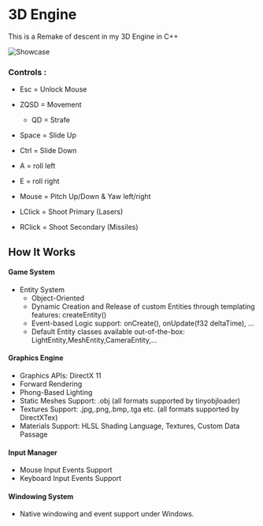 # 3D Engine
 This is a Remake of descent in my 3D Engine in C++

![](https://github.com/Loris-Moreau/3D-Engine-CPP/blob/test-23/Assets/2024-10-24%2012-04-56.gif "Showcase")


### Controls : 

- Esc = Unlock Mouse

- ZQSD = Movement
  - QD = Strafe
- Space = Slide Up
- Ctrl = Slide Down

- A = roll left
- E = roll right

- Mouse = Pitch Up/Down & Yaw left/right

- LClick = Shoot Primary (Lasers)
- RClick = Shoot Secondary (Missiles)

## How It Works  
#### Game System

* Entity System
  * Object-Oriented
  * Dynamic Creation and Release of custom Entities through templating features: createEntity<MyEntity>()
  * Event-based Logic support: onCreate(), onUpdate(f32 deltaTime), ...
  * Default Entity classes available out-of-the-box: LightEntity,MeshEntity,CameraEntity,...

#### Graphics Engine

* Graphics APIs: DirectX 11
* Forward Rendering
* Phong-Based Lighting
* Static Meshes Support: .obj (all formats supported by tinyobjloader)
* Textures Support: .jpg,.png,.bmp,.tga etc. (all formats supported by DirectXTex)
* Materials Support: HLSL Shading Language, Textures, Custom Data Passage

#### Input Manager

* Mouse Input Events Support
* Keyboard Input Events Support

#### Windowing System

* Native windowing and event support under Windows.
